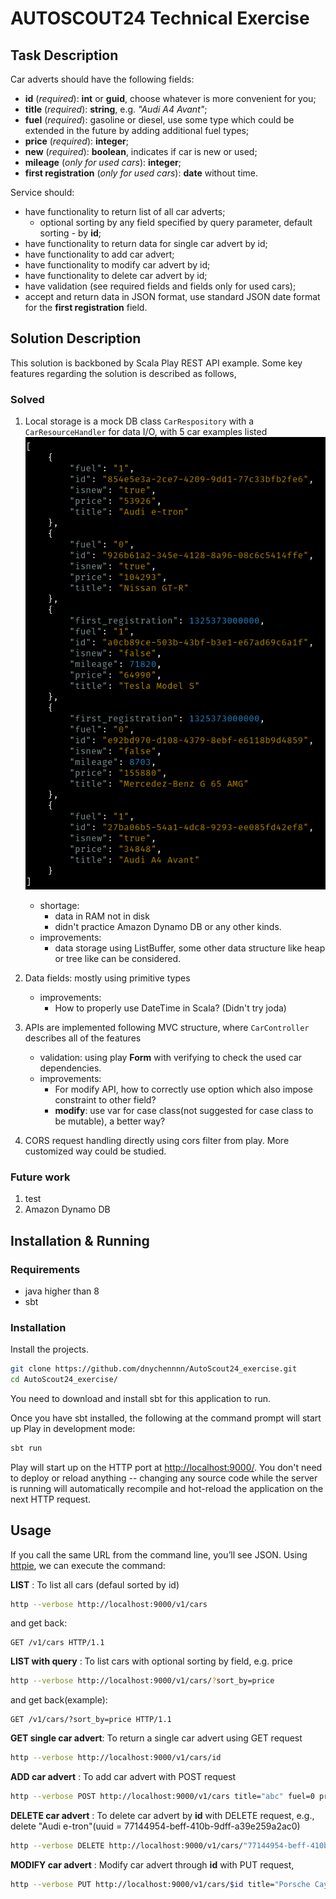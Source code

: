 # AUTOSCOUT24 Technical Exercise

## Task Description

Car adverts should have the following fields:
* **id** (_required_): **int** or **guid**, choose whatever is more convenient for you;
* **title** (_required_): **string**, e.g. _"Audi A4 Avant"_;
* **fuel** (_required_): gasoline or diesel, use some type which could be extended in the future by adding additional fuel types;
* **price** (_required_): **integer**;
* **new** (_required_): **boolean**, indicates if car is new or used;
* **mileage** (_only for used cars_): **integer**;
* **first registration** (_only for used cars_): **date** without time.

Service should:
* have functionality to return list of all car adverts;
  * optional sorting by any field specified by query parameter, default sorting - by **id**;
* have functionality to return data for single car advert by id;
* have functionality to add car advert;
* have functionality to modify car advert by id;
* have functionality to delete car advert by id;
* have validation (see required fields and fields only for used cars);
* accept and return data in JSON format, use standard JSON date format for the **first registration** field.

## Solution Description
This solution is backboned by Scala Play REST API example. Some key features regarding the solution is described as follows,

### Solved
1. Local storage is a mock DB class `CarRespository` with a `CarResourceHandler` for data I/O, with 5 car examples listed
![samples](imgs/sample_cars.png)
    - shortage: 
        - data in RAM not in disk
        - didn't practice Amazon Dynamo DB or any other kinds.
    - improvements: 
        - data storage using ListBuffer, some other data structure like heap or tree like can be considered.
2. Data fields: mostly using primitive types
    - improvements: 
        - How to properly use DateTime in Scala? (Didn't try joda)
3. APIs are implemented following MVC structure, where `CarController` describes all of the features
    - validation: using play **Form** with verifying to check the used car dependencies.
    - improvements:
        - For modify API, how to correctly use option which also impose constraint to other field?
        - **modify**: use var for case class(not suggested for case class to be mutable), a better way?

4. CORS request handling directly using cors filter from play. More customized way could be studied.
 
    
### Future work
1. test
2. Amazon Dynamo DB


## Installation & Running

### Requirements
- java higher than 8
- sbt

### Installation

Install the projects.

```bash
git clone https://github.com/dnychennnn/AutoScout24_exercise.git
cd AutoScout24_exercise/
```

You need to download and install sbt for this application to run.

Once you have sbt installed, the following at the command prompt will start up Play in development mode:

```bash
sbt run
```

Play will start up on the HTTP port at <http://localhost:9000/>.   You don't need to deploy or reload anything -- changing any source code while the server is running will automatically recompile and hot-reload the application on the next HTTP request.

## Usage

If you call the same URL from the command line, you’ll see JSON. Using [httpie](https://httpie.org/), we can execute the command:


**LIST** : To list all cars (defaul sorted by id)
```bash
http --verbose http://localhost:9000/v1/cars
```
and get back:

```routes
GET /v1/cars HTTP/1.1
```

**LIST with query** : To list cars with optional sorting by field, e.g. price
```bash
http --verbose http://localhost:9000/v1/cars/?sort_by=price
```
and get back(example):

```routes
GET /v1/cars/?sort_by=price HTTP/1.1 
```

**GET single car advert**: To return a single car advert using GET request
```bash
http --verbose http://localhost:9000/v1/cars/id
```

**ADD car advert** : To add car advert with POST request
```bash
http --verbose POST http://localhost:9000/v1/cars title="abc" fuel=0 price=12341234 isnew=true
```

**DELETE car advert** : To delete car advert by **id** with DELETE request, e.g., delete "Audi e-tron"(uuid = 77144954-beff-410b-9dff-a39e259a2ac0)
```bash
http --verbose DELETE http://localhost:9000/v1/cars/"77144954-beff-410b-9dff-a39e259a2ac0"
```

**MODIFY car advert** : Modify car advert through **id** with PUT request,
```bash
http --verbose PUT http://localhost:9000/v1/cars/$id title="Porsche Cayann"
```
